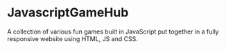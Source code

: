 # JavascriptGameHub

A collection of various fun games built in JavaScript put together in a fully responsive website using HTML, JS and CSS.
